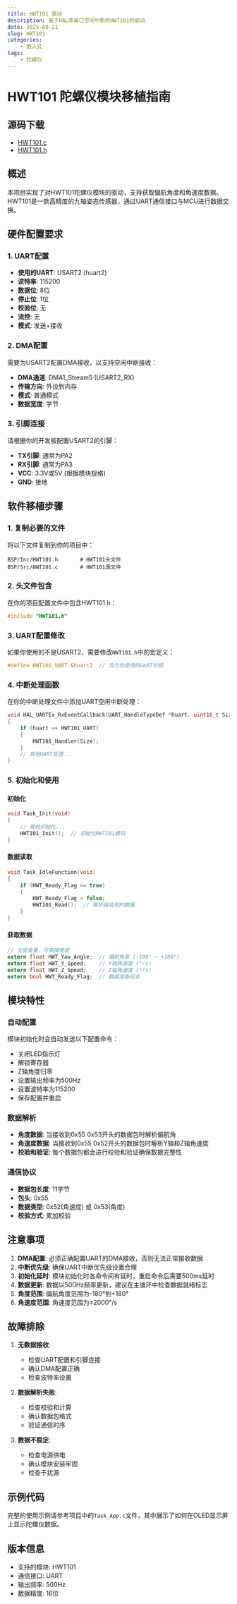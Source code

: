 ```yaml
---
title: HWT101 驱动
description: 基于HAL库串口空闲中断的HWT101的驱动
date: 2025-08-21
slug: HWT101
categories:
    - 嵌入式
tags:
    - 陀螺仪
---
```

# HWT101 陀螺仪模块移植指南

## 源码下载
- [HWT101.c](/code/HWT101/HWT101.c)
- [HWT101.h](/code/HWT101/HWT101.h)

## 概述
本项目实现了对HWT101陀螺仪模块的驱动，支持获取偏航角度和角速度数据。HWT101是一款高精度的九轴姿态传感器，通过UART通信接口与MCU进行数据交换。

## 硬件配置要求

### 1. UART配置
- **使用的UART**: USART2 (huart2)
- **波特率**: 115200
- **数据位**: 8位
- **停止位**: 1位
- **校验位**: 无
- **流控**: 无
- **模式**: 发送+接收

### 2. DMA配置
需要为USART2配置DMA接收，以支持空闲中断接收：
- **DMA通道**: DMA1_Stream5 (USART2_RX)
- **传输方向**: 外设到内存
- **模式**: 普通模式
- **数据宽度**: 字节

### 3. 引脚连接
请根据你的开发板配置USART2的引脚：
- **TX引脚**: 通常为PA2
- **RX引脚**: 通常为PA3
- **VCC**: 3.3V或5V (根据模块规格)
- **GND**: 接地

## 软件移植步骤

### 1. 复制必要的文件
将以下文件复制到你的项目中：
```
BSP/Inc/HWT101.h       # HWT101头文件
BSP/Src/HWT101.c       # HWT101源文件
```

### 2. 头文件包含
在你的项目配置文件中包含HWT101.h：
```c
#include "HWT101.h"
```

### 3. UART配置修改
如果你使用的不是USART2，需要修改`HWT101.h`中的宏定义：
```c
#define HWT101_UART &huart2  // 改为你使用的UART句柄
```

### 4. 中断处理函数
在你的中断处理文件中添加UART空闲中断处理：
```c
void HAL_UARTEx_RxEventCallback(UART_HandleTypeDef *huart, uint16_t Size)
{
    if (huart == HWT101_UART)
    {
        HWT101_Handler(Size);
    }
    // 其他UART处理...
}
```

### 5. 初始化和使用

#### 初始化
```c
void Task_Init(void)
{
    // 其他初始化...
    HWT101_Init();  // 初始化HWT101模块
}
```

#### 数据读取
```c
void Task_IdleFunction(void)
{
    if (HWT_Ready_Flag == true)
    {
        HWT_Ready_Flag = false;
        HWT101_Read();  // 解析接收到的数据
    }
}
```

#### 获取数据
```c
// 全局变量，可直接使用
extern float HWT_Yaw_Angle;  // 偏航角度 (-180° ~ +180°)
extern float HWT_Y_Speed;    // Y轴角速度 (°/s)
extern float HWT_Z_Speed;    // Z轴角速度 (°/s)
extern bool HWT_Ready_Flag;  // 数据准备标志
```

## 模块特性

### 自动配置
模块初始化时会自动发送以下配置命令：
- 关闭LED指示灯
- 解锁寄存器
- Z轴角度归零
- 设置输出频率为500Hz
- 设置波特率为115200
- 保存配置并重启

### 数据解析
- **角度数据**: 当接收到0x55 0x53开头的数据包时解析偏航角
- **角速度数据**: 当接收到0x55 0x52开头的数据包时解析Y轴和Z轴角速度
- **校验和验证**: 每个数据包都会进行校验和验证确保数据完整性

### 通信协议
- **数据包长度**: 11字节
- **包头**: 0x55
- **数据类型**: 0x52(角速度) 或 0x53(角度)
- **校验方式**: 累加校验

## 注意事项

1. **DMA配置**: 必须正确配置UART的DMA接收，否则无法正常接收数据
2. **中断优先级**: 确保UART中断优先级设置合理
3. **初始化延时**: 模块初始化时各命令间有延时，重启命令后需要500ms延时
4. **数据更新**: 数据以500Hz频率更新，建议在主循环中检查数据就绪标志
5. **角度范围**: 偏航角度范围为-180°到+180°
6. **角速度范围**: 角速度范围为±2000°/s

## 故障排除

1. **无数据接收**: 
   - 检查UART配置和引脚连接
   - 确认DMA配置正确
   - 检查波特率设置

2. **数据解析失败**:
   - 检查校验和计算
   - 确认数据包格式
   - 验证通信时序

3. **数据不稳定**:
   - 检查电源供电
   - 确认模块安装牢固
   - 检查干扰源

## 示例代码

完整的使用示例请参考项目中的`Task_App.c`文件，其中展示了如何在OLED显示屏上显示陀螺仪数据。

## 版本信息
- 支持的模块: HWT101
- 通信接口: UART
- 输出频率: 500Hz
- 数据精度: 16位
